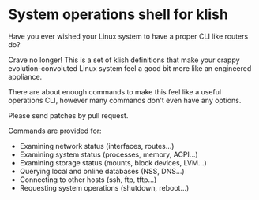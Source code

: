 # System operations shell for klish

Have you ever wished your Linux system to have a proper CLI like routers do?

Crave no longer! This is a set of klish definitions that make your
crappy evolution-convoluted Linux system feel a good bit more like
an engineered appliance.

There are about enough commands to make this feel like a useful
operations CLI, however many commands don't even have any options.

Please send patches by pull request.

Commands are provided for:

 * Examining network status (interfaces, routes...)
 * Examining system status (processes, memory, ACPI...)
 * Examining storage status (mounts, block devices, LVM...)
 * Querying local and online databases (NSS, DNS...)
 * Connecting to other hosts (ssh, ftp, tftp...)
 * Requesting system operations (shutdown, reboot...)
